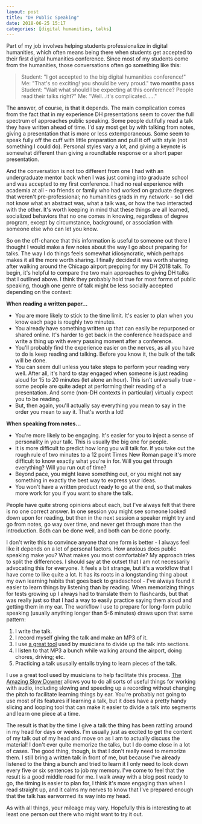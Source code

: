 ```yaml
---
layout: post
title: "DH Public Speaking"
date: 2018-06-25 15:17
categories: [digital humanities, talks]
---
```

Part of my job involves helping students professionalize in digital humanities, which often means being there when students get accepted to their first digital humanities conference. Since most of my students come from the humanities, those conversations often go something like this:

> Student: "I got accepted to the big digital humanities conference!"
Me: "That's so exciting! you should be very proud."
**two months pass**
Student: "Wait what should I be expecting at this conference? People read their talks right?"
Me: "Well…it's complicated……"

The answer, of course, is that it depends. The main complication comes from the fact that in my experience DH presentations seem to cover the full spectrum of approaches public speaking. Some people dutifully read a talk they have written ahead of time. I'd say most get by with talking from notes, giving a presentation that is more or less extemporaneous. Some seem to speak fully off the cuff with little preparation and pull it off with style (not something I could do). Personal styles vary a lot, and giving a keynote is somewhat different than giving a roundtable response or a short paper presentation.

And the conversation is not too different from one I had with an undergraduate mentor back when I was just coming into graduate school and was accepted to my first conference. I had no real experience with academia at all - no friends or family who had worked on graduate degrees that weren't pre-professional; no humanities grads in my network - so I did not know what an abstract was, what a talk was, or how the two interacted with the other. It's worth keeping in mind that these things are all learned, socialized behaviors that no one comes in knowing, regardless of degree program, except by circumstance, background, or association with someone else who can let you know. 

So on the off-chance that this information is useful to someone out there I thought I would make a few notes about the way I go about preparing for talks. The way I do things feels somewhat idiosyncratic, which perhaps makes it all the more worth sharing. I finally decided it was worth sharing after walking around the Chicago airport prepping for my DH 2018 talk. To begin, it's helpful to compare the two main approaches to giving DH talks that I outlined above. I think they probably hold true for most forms of public speaking, though one genre of talk might be less socially accepted depending on the context:

**When reading a written paper…**
- You are more likely to stick to the time limit. It's easier to plan when you know each page is roughly two minutes.
- You already have something written up that can easily be repurposed or shared online. It's harder to get back in the conference headspace and write a thing up with every passing moment after a conference.
- You'll probably find the experience easier on the nerves, as all you have to do is keep reading and talking. Before you know it, the bulk of the talk will be done.
- You can seem dull unless you take steps to perform your reading very well. After all, it's hard to stay engaged when someone is just reading aloud for 15 to 20 minutes (let alone an hour). This isn't universally true - some people are quite adept at performing their reading of a presentation. And some (non-DH contexts in particular) virtually expect you to be reading. 
- But, then again, you'll actually say everything you mean to say in the order you mean to say it. That's worth a lot!

**When speaking from notes…**
- You're more likely to be engaging. It's easier for you to inject a sense of personality in your talk. This is usually the big one for people.
- It is more difficult to predict how long you will talk for. If you take out the rough rule of two minutes to a 12 point Times New Roman page it's more difficult to know exactly what you're in for. Will you get through everything? Will you run out of time?
- Beyond pace, you might leave something out, or you might not say something in exactly the best way to express your ideas.
- You won't have a written product ready to go at the end, so that makes more work for you if you want to share the talk. 

People have quite strong opinions about each, but I've always felt that there is no one correct answer. In one session you might see someone looked down upon for reading, but then in the next session a speaker might try and go from notes, go way over time, and never get through more than the introduction. Both can be done well, and both can be done poorly. 

I don't write this to convince anyone that one form is better - I always feel like it depends on a lot of personal factors. How anxious does public speaking make you? What makes you most comfortable? My approach tries to split the differences. I should say at the outset that I am not necessarily advocating this for everyone. It feels a bit strange, but it's a workflow that I have come to like quite a lot. It has its roots in a longstanding thing about my own learning habits that goes back to gradeschool - I've always found it easier to learn things by listening than by reading. When memorizing things for tests growing up I always had to translate them to flashcards, but that was really just so that I had a way to easily practice saying them aloud and getting them in my ear. The workflow I use to prepare for long-form public speaking (usually anything longer than 5-6 minutes) draws upon that same pattern:

1. I write the talk.
2. I record myself giving the talk and make an MP3 of it.
3. I use [a great tool](ronimusic.com) used by musicians to divide up the talk into sections. 
4. I listen to that MP3 a bunch while walking around the airport, doing chores, driving; etc. 
5. Practicing a talk ususally entails trying to learn pieces of the talk.

I use a great tool used by musicians to help facilitate this process. [The Amazing Slow Downer](ronimusic.com) allows you to do all sorts of useful things for working with audio, including slowing and speeding up a recording without changing the pitch to facilitate learning things by ear. You're probably not going to use most of its features if learning a talk, but it does have a pretty handy slicing and looping tool that can make it easier to divide a talk into segments and learn one piece at a time. 

The result is that by the time I give a talk the thing has been rattling around in my head for days or weeks. I'm usually just as excited to get the content of my talk out of my head and move on as I am to actually discuss the material! I don't ever quite memorize the talks, but I do come close in a lot of cases. The good thing, though, is that I don't really need to memorize them. I still bring a written talk in front of me, but because I've already listened to the thing a bunch and tried to learn it I only need to look down every five or six sentences to job my memory. I've come to feel that the result is a good middle road for me. I walk away with a blog post ready to go, the timing is easier to plan for, I think it's more engaging than when I read straight up, and it calms my nerves to know that I've prepared enough that the talk has earwormed its way into my head. 

As with all things, your mileage may vary. Hopefully this is interesting to at least one person out there who might want to try it out. 
